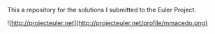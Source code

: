 This a repository for the solutions I submitted to the Euler Project.

![http://projecteuler.net](http://projecteuler.net/profile/mmacedo.png)